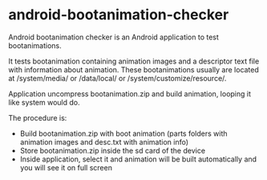 android-bootanimation-checker
=============================

Android bootanimation checker is an Android application to test bootanimations.

It tests bootanimation containing animation images and a descriptor text file with information about animation. These bootanimations
usually are located at /system/media/ or /data/local/ or /system/customize/resource/.

Application uncompress bootanimation.zip and build animation, looping it like system would do.

The procedure is:

- Build bootanimation.zip with boot animation (parts folders with animation images and desc.txt with animation info)
- Store bootanimation.zip inside the sd card of the device
- Inside application, select it and animation will be built automatically and you will see it on full screen
